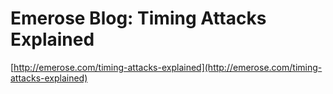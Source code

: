 <!--
id: 858568491
link: http://tumblr.atmos.org/post/858568491/emerose-blog-timing-attacks-explained
slug: emerose-blog-timing-attacks-explained
date: Sun Jul 25 2010 15:53:11 GMT-0700 (PDT)
publish: 2010-07-025
tags: 
title: Emerose Blog: Timing Attacks Explained
-->


Emerose Blog: Timing Attacks Explained
======================================

[http://emerose.com/timing-attacks-explained](http://emerose.com/timing-attacks-explained)

